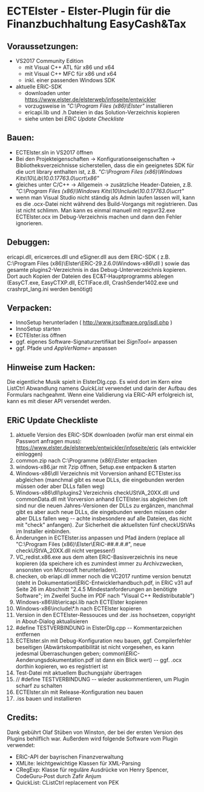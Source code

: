 # ECTElster - Elster-Plugin für die Finanzbuchhaltung EasyCash&Tax

## Voraussetzungen:
- VS2017 Community Edition
    - mit Visual C++ ATL für x86 und x64
    - mit Visual C++ MFC für x86 und x64
    - inkl. einer passenden Windows SDK
- aktuelle ERiC-SDK
    - downloaden unter https://www.elster.de/elsterweb/infoseite/entwickler
    - vorzugsweise in *"C:\Program Files (x86)\Elster"* installieren
    - ericapi.lib und .h Dateien in das Solution-Verzeichnis kopieren
    - siehe unten bei *ERiC Update Checkliste*


## Bauen:
- ECTElster.sln in VS2017 öffnen
- Bei den Projekteigenschaften -> Konfigurationseigenschaften -> Bibliotheksverzeichnisse sicherstellen, dass die ein geeignetes SDK für die ucrt library enthalten ist, z.B. *"C:\Program Files (x86)\Windows Kits\10\Lib\10.0.17763.0\ucrt\x86"*
- gleiches unter C/C++ -> Allgemein -> zusätzliche Header-Dateien, z.B. *"C:\Program Files (x86)\Windows Kits\10\Include\10.0.17763.0\ucrt"*
- wenn man Visual Studio nicht ständig als Admin laufen lassen will, kann es die .ocx-Datei nicht während des Build-Vorgangs mit registrieren. Das ist nicht schlimm. Man kann es einmal manuell mit regsvr32.exe ECTElster.ocx im Debug-Verzeichnis machen und dann den Fehler ignorieren.

## Debuggen:
ericapi.dll, ericxerces.dll und eSigner.dll aus dem ERiC-SDK ( z.B. C:\Program Files (x86)\Elster\ERiC-29.2.6.0\Windows-x86\dll ) sowie das gesamte plugins2-Verzeichnis in das Debug-Unterverzeichnis kopieren. Dort auch Kopien der Dateien des EC&T-Hauptprogramms ablegen (EasyCT.exe, EasyCTXP.dll, ECTIFace.dll, CrashSender1402.exe und crashrpt_lang.ini werden benötigt)

## Verpacken:
- InnoSetup herunterladen ( http://www.jrsoftware.org/isdl.php )
- InnoSetup starten
- ECTElster.iss öffnen
- ggf. eigenes Software-Signaturzertifikat bei *SignTool=* anpassen
- ggf. Pfade und *AppVerName=* anpassen

## Hinweise zum Hacken:
Die eigentliche Musik spielt in ElsterDlg.cpp. Es wird dort im Kern eine ListCtrl Abwandlung namens *QuickList* verwendet und darin der Aufbau des Formulars nachgeahmt. Wenn eine Validierung via ERiC-API erfolgreich ist, kann es mit dieser API versendet werden. 

## ERiC Update Checkliste

1) aktuelle Version des ERiC-SDK downloaden (wofür man erst einmal ein Passwort anfragen muss): https://www.elster.de/elsterweb/entwickler/infoseite/eric (als entwickler einloggen)
2) common.zip nach C:\Programme (x86)\Elster entpacken
3) windows-x86.jar mit 7zip öffnen, Setup.exe entpacken & starten
4) Windows-x86\dll Verzeichnis mit Vorversion anhand ECTElster.iss abgleichen (manchmal gibt es neue DLLs, die eingebunden werden müssen oder aber DLLs fallen weg)
5) Windows-x86\dll\plugins2 Verzeichnis checkUStVA_20XX.dll und commonData.dll mit Vorversion anhand ECTElster.iss abgleichen (oft sind nur die neuen Jahres-Versionen der DLLs zu ergänzen, manchmal gibt es aber auch neue DLLs, die eingebunden werden müssen oder aber DLLs fallen weg -- achte insbesondere auf alle Dateien, das nicht mit "check" anfangen). Zur Sicherheit die aktuellsten fünf checkUStVAs im Installer einbinden.
6) Änderungen in ECTElster.iss anpassen und Pfad ändern (replace all "C:\Program Files (x86)\Elster\ERiC-##.#.#.#\", neue checkUStVA_20XX.dll nicht vergessen!)
7) VC_redist.x86.exe aus dem alten ERiC-Basisverzeichnis ins neue kopieren (da speichere ich es zumindest immer zu Archivzwecken, ansonsten von Microsoft herunterladen).
8) checken, ob eriapi.dll immer noch die VC2017 runtime version benutzt (steht in Dokumentation\ERiC-Entwicklerhandbuch.pdf, in ERiC v31 auf Seite 26 im Abschnitt "2.4.5 Mindestanforderungen an benötigte Software"; im Zweifel Suche im PDF nach "Visual C++ Redistributable")
9) Windows-x86\lib\ericapi.lib nach ECTElster kopieren
10) Windows-x86\include\\*.h nach ECTElster kopieren
11) Version in den ECTElster-Ressouces und der .iss hochsetzen, copyright in About-Dialog aktualisieren
12) #define TESTVERBINDUNG in ElsterDlg.cpp -- Kommentarzeichen entfernen
13) ECTElster.sln mit Debug-Konfiguration neu bauen, ggf. Compilerfehler beseitigen (Abwärtskompatibilität ist nicht vorgesehen, es kann jedesmal Überraschungen geben; common\ERiC-Aenderungsdokumentation.pdf ist dann ein Blick wert) -- ggf. .ocx dorthin kopieren, wo es registriert ist
14) Test-Datei mit aktuellem Buchungsjahr übertragen
15) // #define TESTVERBINDUNG -- wieder auskommentieren, um Plugin scharf zu schalten
16) ECTElster.sln mit Release-Konfiguration neu bauen
17) .iss bauen und installieren

## Credits:
Dank gebührt Olaf Stüben von Winston, der bei der ersten Version des Plugins behilflich war. Außerdem wird folgende Software vom Plugin verwendet:
- ERiC-API der bayrischen Finanzverwaltung
- XMLite: leichtgewichtige Klassen für XML-Parsing
- CRegExp: Klasse für reguläre Ausdrücke von Henry Spencer, CodeGuru-Post durch Zafir Anjum 
- QuickList: CListCtrl replacement von PEK
